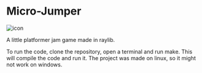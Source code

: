 # Micro-Jumper

![icon](https://github.com/WildCoderCrab/Micro-Jumper/assets/139665638/b9ea3371-13f1-498f-813a-709547f7f4db)

A little platformer jam game made in raylib.

To run the code, clone the repository, open a terminal and run make.
This will compile the code and run it.
The project was made on linux, so it might not work on windows.

